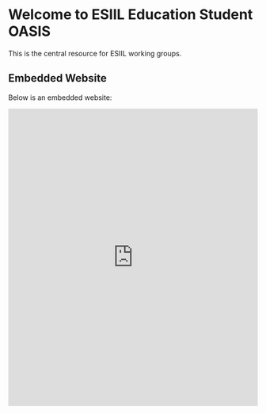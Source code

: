 # Welcome to ESIIL Education Student OASIS

This is the central resource for ESIIL working groups.

## Embedded Website

Below is an embedded website:

<iframe src="https://cu-esiil.github.io/WG_PI_Orientation/#1" width="100%" height="600" frameborder="0" allowfullscreen></iframe>

